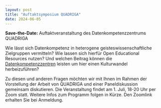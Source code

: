 ```yaml
---
layout: post
title: "Auftaktsymposium QUADRIGA"
date: 2024-06-05
---
```


**Save-the-Date:** Auftaktveranstaltung des Datenkompetenzzentrums QUADRIGA
 
Wie lässt sich Datenkompetenz in heterogene geisteswissenschaftliche Zielgruppen vermitteln? Wie lassen sich hierfür Open Educational Resources nutzen? Und welchen Beitrag können die [Datenkompetenzzentren](https://www.bildung-forschung.digital/digitalezukunft/de/wissen/Datenkompetenzen/datenkompetenzzentren_für_die_wissenschaft_ordner/datenkompetenzzentren_fuer_die_wissenschaft_node.html) leisten um hier einen Kulturwandel herbeizuführen?
 
Zu diesen und anderen Fragen möchten wir mit Ihnen im Rahmen der Vorstellung der Arbeit von QUADRIGA und einer Paneldiskussion gemeinsam diskutieren. Die Veranstaltung findet am 1. Juli, 18-20 Uhr per Zoom statt. Weitere Infos zum Programm folgen in Kürze.
Den Zoomlink erhalten Sie bei Anmeldung.
